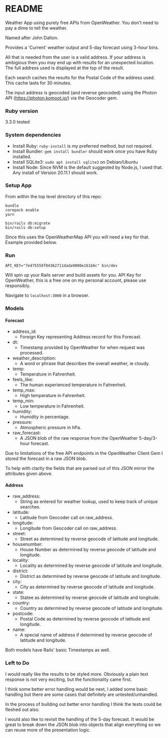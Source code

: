 # README

Weather App using purely free APIs from OpenWeather.  You don't need to pay a dime to tell the weather.

Named after John Dalton.

Provides a 'Current' weather output and 5-day forecast using 3-hour bins.

All that is needed from the user is a valid address.  If your address is ambigious then you may end up with results for an unexpected location.  The full address used is displayed at the top of the result.

Each search caches the results for the Postal Code of the address used.  This cache lasts for 30 minutes.

The input address is geocoded (and reverse geocoded) using the Photon API (https://photon.komoot.io/) via the Geocoder gem.

### Ruby version

3.3.0 tested

### System dependencies

* Install Ruby: `ruby-install` is my preferred method, but not required.
* Install Bundler: `gem install bundler` should work once you have Ruby installed.
* Install SQLite3: `sudo apt install sqlite3` on Debian/Ubuntu
* Install Node: Since NVM is the default suggested by Node.js, I used that.  Any install of Version 20.11.1 should work.

### Setup App

From within the top level directory of this repo:

```
bundle
corepack enable
yarn

bin/rails db:migrate
bin/rails db:setup
```

Since this uses the OpenWeatherMap API you will need a key for that.  Example provided below.

### Run

`API_KEY="7e475559f84362711dada9890e161b6c" bin/dev`

Will spin up your Rails server and build assets for you.  API Key for OpenWeather, this is a free one on my personal account, please use responsibly.

Navigate to `localhost:3000` in a browser.

### Models

#### Forecast
  * address_id:
    - Foreign Key representing Address record for this Forecast.
  * dt:
    - Timestamp provided by OpenWeather for when request was processed.
  * weather_description:
    - A word or phrase that describes the overall weather, ie cloudy.
  * temp:
    - Temperature in Fahrenheit.
  * feels_like:
    - The human experienced temperature in Fahrenheit.
  * temp_max:
    - High temperature in Fahrenheit.
  * temp_min:
    - Low temperature in Fahrenheit.
  * humidity:
    - Humidity in percentage.
  * pressure:
    - Atmospheric pressure in hPa.
  * raw_forecast:
    - A JSON blob of the raw response from the OpenWeather 5-day/3-hour forecast.

Due to limitations of the free API endpoints in the OpenWeather Client Gem I stored the forecast in a raw JSON blob.

To help with clarity the fields that are parsed out of this JSON mirror the attributes given above.

#### Address
  * raw_address:
    - String as entered for weather lookup, used to keep track of unique searches.
  * latitude:
    - Latitude from Geocoder call on raw_address.
  * longitude:
    - Longitude from Geocoder call on raw_address.
  * street:
    - Street as determined by reverse geocode of latitude and longitude.
  * housenumber:
    - House Number as determined by reverse geocode of latitude and longitude.
  * locality:
    - Locality as determined by reverse geocode of latitude and longitude.
  * district:
    - District as determined by reverse geocode of latitude and longitude.
  * city:
    - City as determined by reverse geocode of latitude and longitude.
  * state:
    - Statee as determined by reverse geocode of latitude and longitude.
  * country:
    - Country as determined by reverse geocode of latitude and longitude.
  * postcode:
    - Postal Code as determined by reverse geocode of latitude and longitude.
  * name:
    - A special name of address if determined by reverse geocode of latitude and longitude.

Both models have Rails' basic Timestamps as well.

### Left to Do

I would really like the results to be styled more.  Obviously a plain text response is not very exciting, but the functionality came first.

I think some better error handling would be next, I added some basic handling but there are some cases that definitely are untested/unhandled.

In the process of building out better error handling I think the tests could be fleshed out also.

I would also like to revisit the handling of the 5-day forecast.  It would be great to break down the JSON blob into objects that align everything so we can reuse more of the presentation logic.
